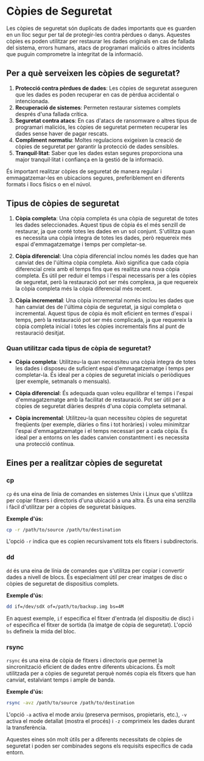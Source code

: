 # Còpies de Seguretat

Les còpies de seguretat són duplicats de dades importants que es guarden en un lloc segur per tal de protegir-les contra pèrdues o danys. Aquestes còpies es poden utilitzar per restaurar les dades originals en cas de fallada del sistema, errors humans, atacs de programari maliciós o altres incidents que puguin comprometre la integritat de la informació.

## Per a què serveixen les còpies de seguretat?

1. **Protecció contra pèrdues de dades**: Les còpies de seguretat asseguren que les dades es poden recuperar en cas de pèrdua accidental o intencionada.
2. **Recuperació de sistemes**: Permeten restaurar sistemes complets després d'una fallada crítica.
3. **Seguretat contra atacs**: En cas d'atacs de ransomware o altres tipus de programari maliciós, les còpies de seguretat permeten recuperar les dades sense haver de pagar rescats.
4. **Compliment normatiu**: Moltes regulacions exigeixen la creació de còpies de seguretat per garantir la protecció de dades sensibles.
5. **Tranquil·litat**: Saber que les dades estan segures proporciona una major tranquil·litat i confiança en la gestió de la informació.

És important realitzar còpies de seguretat de manera regular i emmagatzemar-les en ubicacions segures, preferiblement en diferents formats i llocs físics o en el núvol.

## Tipus de còpies de seguretat

1. **Còpia completa**: Una còpia completa és una còpia de seguretat de totes les dades seleccionades. Aquest tipus de còpia és el més senzill de restaurar, ja que conté totes les dades en un sol conjunt. S'utilitza quan es necessita una còpia íntegra de totes les dades, però requereix més espai d'emmagatzematge i temps per completar-se.

2. **Còpia diferencial**: Una còpia diferencial inclou només les dades que han canviat des de l'última còpia completa. Això significa que cada còpia diferencial creix amb el temps fins que es realitza una nova còpia completa. És útil per reduir el temps i l'espai necessaris per a les còpies de seguretat, però la restauració pot ser més complexa, ja que requereix la còpia completa més la còpia diferencial més recent.

3. **Còpia incremental**: Una còpia incremental només inclou les dades que han canviat des de l'última còpia de seguretat, ja sigui completa o incremental. Aquest tipus de còpia és molt eficient en termes d'espai i temps, però la restauració pot ser més complicada, ja que requereix la còpia completa inicial i totes les còpies incrementals fins al punt de restauració desitjat.

### Quan utilitzar cada tipus de còpia de seguretat?

- **Còpia completa**: Utilitzeu-la quan necessiteu una còpia íntegra de totes les dades i disposeu de suficient espai d'emmagatzematge i temps per completar-la. És ideal per a còpies de seguretat inicials o periòdiques (per exemple, setmanals o mensuals).

- **Còpia diferencial**: És adequada quan voleu equilibrar el temps i l'espai d'emmagatzematge amb la facilitat de restauració. Pot ser útil per a còpies de seguretat diàries després d'una còpia completa setmanal.

- **Còpia incremental**: Utilitzeu-la quan necessiteu còpies de seguretat freqüents (per exemple, diàries o fins i tot horàries) i voleu minimitzar l'espai d'emmagatzematge i el temps necessari per a cada còpia. És ideal per a entorns on les dades canvien constantment i es necessita una protecció contínua.

## Eines per a realitzar còpies de seguretat

### cp

`cp` és una eina de línia de comandes en sistemes Unix i Linux que s'utilitza per copiar fitxers i directoris d'una ubicació a una altra. És una eina senzilla i fàcil d'utilitzar per a còpies de seguretat bàsiques.

**Exemple d'ús:**
```sh
cp -r /path/to/source /path/to/destination
```
L'opció `-r` indica que es copien recursivament tots els fitxers i subdirectoris.

### dd

`dd` és una eina de línia de comandes que s'utilitza per copiar i convertir dades a nivell de blocs. És especialment útil per crear imatges de disc o còpies de seguretat de dispositius complets.

**Exemple d'ús:**
```sh
dd if=/dev/sdX of=/path/to/backup.img bs=4M
```
En aquest exemple, `if` especifica el fitxer d'entrada (el dispositiu de disc) i `of` especifica el fitxer de sortida (la imatge de còpia de seguretat). L'opció `bs` defineix la mida del bloc.

### rsync

`rsync` és una eina de còpia de fitxers i directoris que permet la sincronització eficient de dades entre diferents ubicacions. És molt utilitzada per a còpies de seguretat perquè només copia els fitxers que han canviat, estalviant temps i ample de banda.

**Exemple d'ús:**
```sh
rsync -avz /path/to/source /path/to/destination
```
L'opció `-a` activa el mode arxiu (preserva permisos, propietaris, etc.), `-v` activa el mode detallat (mostra el procés) i `-z` comprimeix les dades durant la transferència.

Aquestes eines són molt útils per a diferents necessitats de còpies de seguretat i poden ser combinades segons els requisits específics de cada entorn.